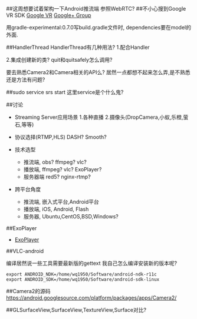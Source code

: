 ##这周想要试着架构一下Android推流端
  参照WebRTC?
##不小心搜到Google VR SDK
  [Google VR](https://developers.google.com/vr/)
  [Google+ Group](https://plus.google.com/communities/111524380182206513071)

用gradle-experimental:0.7.0写build.gradle文件时,
dependencies要在model的外面.

##HandlerThread
HandlerThread有几种用法?
  1.配合Handler
  
  2.集成创建新的类?
quit和quitsafely怎么调用?

要去熟悉Camera2和Camera相关的API么?
居然一点都想不起来怎么弄,是不熟悉还是方法有问题?


##sudo service srs start
这里service是个什么鬼?


##讨论
* Streaming Server应用场景
  1.各种直播
  2.摄像头(DropCamera,小蚁,乐橙,萤石,等等)

* 协议选择(RTMP,HLS) DASH? Smooth?

* 技术选型
  * 推流端, obs? ffmpeg? vlc?
  * 播放端, ffmpeg? vlc? ExoPlayer?
  * 服务器端 red5? nginx-rtmp?

* 跨平台角度
  * 推流端, 嵌入式平台,Android平台
  * 播放端, iOS, Android, Flash
  * 服务器, Ubuntu,CentOS,BSD,Windows?
  
 
##ExoPlayer
* [ExoPlayer](https://github.com/google/ExoPlayer)


##VLC-android

编译居然说一些工具需要最新版的gettext
我自己怎么编译安装新的版本呢?
```
export ANDROID_NDK=/home/wq1950/Software/android-ndk-r11c
export ANDROID_SDK=/home/wq1950/Software/android-sdk-linux
```


##Camera2的源码
https://android.googlesource.com/platform/packages/apps/Camera2/



##GLSurfaceView,SurfaceView,TextureView,Surface对比?
